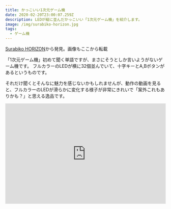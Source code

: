 ```yaml
---
title: かっこいい1次元ゲーム機
date: 2020-02-20T23:00:07.259Z
description: LEDが縦に並んだかっこいい「1次元ゲーム機」を紹介します。
image: /img/surabiko-horizon.jpg
tags:
  - ゲーム機
---
```

[Surabiko HORIZON](https://hackaday.io/project/166259-surabiko-horizon)から発見。画像もここから転載

「1次元ゲーム機」初めて聞く単語ですが、まさにそうとしか言いようがないゲーム機です。
フルカラーのLEDが横に32個並んでいて、十字キーとA,Bボタンがあるというものです。

それだけ聞くとそんなに魅力を感じないかもしれませんが、動作の動画を見ると、フルカラーのLEDが滑らかに変化する様子が非常にきれいで「案外これもありかも？」と思える逸品です。

<iframe width="100%" height="315" src="https://www.youtube.com/embed/HRIyQUkvEpE" frameborder="0" allow="accelerometer; autoplay; encrypted-media; gyroscope; picture-in-picture" allowfullscreen></iframe>
